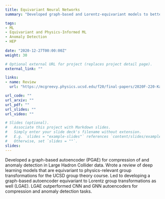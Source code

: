 ```yaml
---
title: Equivariant Neural Networks
summary: "Developed graph-based and Lorentz-equivariant models to better suit our high energy physics data. Our Lorentz-group autoencoder (LGAE) outperforms graph and convolutional networks on jet compression and anomaly detection tasks. Latest work published at EPJC."

tags:
- ML
- Equivariant and Physics-Informed ML
- Anomaly Detection
- HEP
  
date: "2020-12-27T00:00:00Z"
weight: 30

# Optional external URL for project (replaces project detail page).
external_link: ""

links:
- name: Review
  url: "https://mcgreevy.physics.ucsd.edu/f20/final-papers/2020F-220-Kansal-Raghav.pdf"

url_code: ""
url_arxiv: ""
url_pdf: ""
url_slides: ""
url_video: ""

# Slides (optional).
#   Associate this project with Markdown slides.
#   Simply enter your slide deck's filename without extension.
#   E.g. `slides = "example-slides"` references `content/slides/example-slides.md`.
#   Otherwise, set `slides = ""`.
slides:
---
```

Developed a graph-based autoencoder (PGAE) for compression of and anomaly detection in Large Hadron Collider data. 
Wrote a review of deep learning models that are equivariant to physics-relevant group transformations for the UCSD group theory course.
Led to developing a graph-based autoencoder equivariant to Lorentz group transformations as well (LGAE).
LGAE outperformed CNN and GNN autoencoders for compression and anomaly detection tasks.